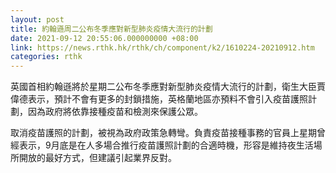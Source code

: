 ```yaml
---
layout: post
title: 約翰遜周二公布冬季應對新型肺炎疫情大流行的計劃
date: 2021-09-12 20:55:06.000000000 +08:00
link: https://news.rthk.hk/rthk/ch/component/k2/1610224-20210912.htm
categories: rthk
---
```


英國首相約翰遜將於星期二公布冬季應對新型肺炎疫情大流行的計劃，衛生大臣賈偉德表示，預計不會有更多的封鎖措施，英格蘭地區亦預料不會引入疫苗護照計劃，因為政府將依靠接種疫苗和檢測來保護公眾。

取消疫苗護照的計劃，被視為政府政策急轉彎。負責疫苗接種事務的官員上星期曾經表示，9月底是在人多場合推行疫苗護照計劃的合適時機，形容是維持夜生活場所開放的最好方式，但建議引起業界反對。
